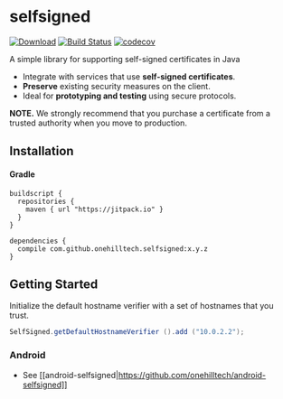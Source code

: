 selfsigned
==========

[![Download](https://jitpack.io/v/onehilltech/selfsigned.svg)](https://jitpack.io/#onehilltech/selfsigned)
[![Build Status](https://travis-ci.org/onehilltech/selfsigned.svg)](https://travis-ci.org/onehilltech/selfsigned)
[![codecov](https://codecov.io/gh/onehilltech/selfsigned/branch/master/graph/badge.svg)](https://codecov.io/gh/onehilltech/selfsigned)

A simple library for supporting self-signed certificates in Java

* Integrate with services that use **self-signed certificates**.
* **Preserve** existing security measures on the client.
* Ideal for **prototyping and testing** using secure protocols.

**NOTE.** We strongly recommend that you purchase a certificate from a trusted authority 
when you move to production.

## Installation

#### Gradle

```
buildscript {
  repositories {
    maven { url "https://jitpack.io" }
  }
}

dependencies {
  compile com.github.onehilltech.selfsigned:x.y.z
}
```

## Getting Started

Initialize the default hostname verifier with a set of hostnames that
you trust.

```java
SelfSigned.getDefaultHostnameVerifier ().add ("10.0.2.2");
```

### Android

* See [[android-selfsigned|https://github.com/onehilltech/android-selfsigned]]
